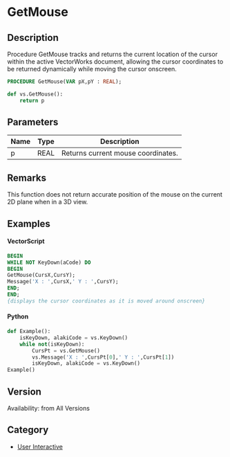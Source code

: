 # GetMouse

## Description
Procedure GetMouse tracks and returns the current location of the cursor within the active VectorWorks document, allowing the cursor coordinates to be returned dynamically while moving the cursor onscreen.

```pascal
PROCEDURE GetMouse(VAR pX,pY : REAL);
```

```python
def vs.GetMouse():
    return p
```

## Parameters
|Name|Type|Description|
|---|---|---|
|p|REAL|Returns current mouse coordinates.|

## Remarks
This function does not return accurate position of the mouse on the current 2D plane when in a 3D view.

## Examples
#### VectorScript ####
```pascal
BEGIN
WHILE NOT KeyDown(aCode) DO
BEGIN
GetMouse(CursX,CursY);
Message('X : ',CursX,' Y : ',CursY);
END;
END;
{displays the cursor coordinates as it is moved around onscreen}
```
#### Python ####
```python
def Example():
	isKeyDown, alakiCode = vs.KeyDown()
	while not(isKeyDown):
		CursPt = vs.GetMouse()
		vs.Message('X : ',CursPt[0],' Y : ',CursPt[1])
		isKeyDown, alakiCode = vs.KeyDown()
Example()
```

## Version
Availability: from All Versions

## Category
* [User Interactive](../Categories/User%20Interactive.md)
